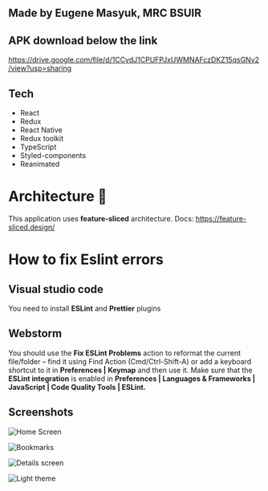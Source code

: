 ## **Made by Eugene Masyuk, MRC BSUIR**

## **APK download below the link**

https://drive.google.com/file/d/1CCydJ1CPUFPJxUWMNAFczDKZ15qsGNv2/view?usp=sharing

## **Tech**

- React
- Redux
- React Native
- Redux toolkit
- TypeScript
- Styled-components
- Reanimated

# **Architecture** 🚀

This application uses **feature-sliced** architecture.
Docs: https://feature-sliced.design/

# **How to fix Eslint errors**

## Visual studio code

You need to install **ESLint** and **Prettier** plugins

## Webstorm

You should use the **Fix ESLint Problems** action to reformat the current file/folder – find it using Find Action (Cmd/Ctrl-Shift-A) or add a keyboard shortcut to it in **Preferences | Keymap** and then use it. Make sure that the **ESLint integration** is enabled in **Preferences | Languages & Frameworks | JavaScript | Code Quality Tools | ESLint.**

## Screenshots

![Home Screen](https://i.ibb.co/QH9N2bY/Screenshot-2023-11-12-13-18-41-370-com-innowiseapp.jpg)

![Bookmarks](https://i.ibb.co/2hK7L1H/Screenshot-2023-11-12-13-18-36-244-com-innowiseapp.jpg)

![Details screen](https://i.ibb.co/dKdM55Y/Screenshot-2023-11-12-12-41-08-009-com-innowiseapp.jpg)

![Light theme](https://i.ibb.co/gj2nQTd/Screenshot-2023-11-12-13-18-27-100-com-innowiseapp.jpg)
